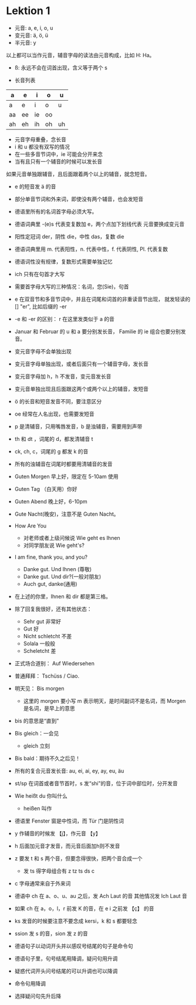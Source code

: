 # Lektion 1

- 元音: a, e, i, o, u
- 变元音: ä, ö, ü
- 半元音: y

以上都可以当作元音，辅音字母的读法由元音构成，比如 H: Ha。

- ß: 永远不会在词首出现，含义等于两个 s

- 长音列表

| a  | e  | i  | o  | u  |
|----|----|----|----|----|
| a  | e  | i  | o  | u  |
| aa | ee | ie | oo |    |
| ah | eh | ih | oh | uh |

  * 元音字母重叠，念长音
  * i 和 u 都没有双写的情况
  * 在一些多音节词中，ie 可能会分开来念
  * 当有且只有一个辅音的时候可以发长音

如果元音单独跟辅音，且后面跟着两个以上的辅音，就念短音。

  * e 的短音发 ä 的音
  * 部分单音节词和外来词，即使没有两个辅音，也会发短音


* 德语里所有的名词首字母必须大写。
* 德语词典里 -(e)s 代表变复数加 e，两个点加下划线代表
元音要换成变元音
* 阳性定冠词 der，阴性 die，中性 das，复数 die
* 德语词典里用 m. 代表阳性，n. 代表中性，f. 代表阴性, Pl. 代表复数
* 德语词性没有规律，复数形式需要单独记忆

* ich 只有在句首才大写
* 需要首字母大写的三种情况：名词，您(Sie)，句首
* e 在双音节和多音节词中，并且在词尾和词首的非重读音节出现，
就发轻读的 [] "er", 比如后缀的 -er
* -e 和 -er 的区别： r 在这里发类似于 a 的音

* Januar 和 Februar 的 u 和 a 要分别发长音，
Familie 的 ie 组合也要分别发音。
* 变元音字母不会单独出现
* 变元音字母单独出现，或者后面只有一个辅音字母，发长音
* 变元音字母加 h，h 不发音，变元音发长音
* 变元音单独出现且后面跟这两个或两个以上的辅音，发短音
* ö 的长音和短音发音不同，要注意区分
* oe 经常在人名出现，也需要发短音

* p 是清辅音，只用嘴唇发音，b 是浊辅音，需要用到声带
* th 和 dt ，词尾的 d，都发清辅音 t 
* ck, ch, c，词尾的 g 都发 k 的音
* 所有的浊辅音在词尾时都要用清辅音的发音

* Guten Morgen 早上好，限定在 5-10am 使用
* Guten Tag （白天用）你好
* Guten Abend 晚上好，6-10pm
* Gute Nacht(晚安)，注意不是 Guten Nacht。

* How Are You
  * 对老师或者上级问候说 Wie geht es Ihnen
  * 对同学朋友说 Wie geht's?
* I am fine, thank you, and you?
  * Danke gut. Und Ihnen (尊敬)
  * Danke gut. Und dir?(一般对朋友)
  * Auch gut, danke(通用)
* 在上述的你里，Ihnen 和 dir 都是第三格。
* 除了回复我很好，还有其他状态：
  * Sehr gut 非常好
  * Gut 好
  * Nicht schletcht 不差
  * Solala 一般般
  * Scheletcht 差
* 正式场合道别： Auf Wiedersehen
* 普通拜拜： Tschüss / Ciao.
* 明天见： Bis morgen
  * 这里的 morgen 要小写 m 表示明天，是时间副词不是名词，而 Morgen 是名词，是早上的意思
* bis 的意思是“直到”
* Bis gleich：一会见
  * gleich 立刻
* Bis bald：期待不久之后见！

* 所有的复合元音发长音: au, ei, ai, ey, ay, eu, äu

* st/sp 在词首或者音节首时，s 发“shi”的音，位于词中部位时，分开发音
* Wie heißt du 你叫什么
  * heißen 叫作
* 德语里 Fenster 窗是中性词，而 Tür 门是阴性词

* y 作辅音的时候发 【j】，作元音 【y】
* h 后面加元音才发音，而元音后面加h则不发音
* z 要发 t 和 s 两个音，但要念得很快，把两个音合成一个
    * 发 ts 得字母组合有 z tz ts ds c
* c 字母通常来自于外来词
* 德语中 ch 在 a、o、u、au 之后，发 Ach Laut 的音
其他情况发 Ich Laut 音
* 如果 ch 在 a，o，l，r 前发 K 的音，在 e i 之前发
【ç】 的音
* ks 发音的时候要注意不要念成 kersi，k 和 s 都要轻念
* ssion 发 s 的音，sion 发 z 的音
* 德语句子以动词开头并以感叹号结尾的句子是命令句

* 德语句子里，句号结尾用降调，疑问句用升调
* 疑惑代词开头问号结尾的可以升调也可以降调
* 命令句用降调
* 选择疑问句先升后降